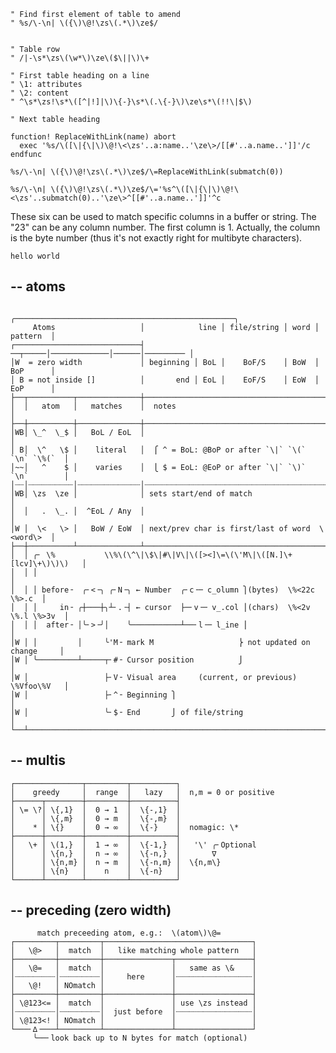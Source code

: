
```vim
" Find first element of table to amend
" %s/\-\n| \({\)\@!\zs\(.*\)\ze$/


" Table row
" /|-\s*\zs\(\w*\)\ze\($\||\)\+

" First table heading on a line
" \1: attributes
" \2: content
" ^\s*\zs!\s*\([^|!]|\)\{-}\s*\(.\{-}\)\ze\s*\(!!\|$\)

" Next table heading

function! ReplaceWithLink(name) abort
  exec '%s/\([\|{\|\)\@!\<\zs'..a:name..'\ze\>/[[#'..a.name..']]'/c
endfunc

%s/\-\n| \({\)\@!\zs\(.*\)\ze$/\=ReplaceWithLink(submatch(0))

%s/\-\n| \({\)\@!\zs\(.*\)\ze$/\='%s^\([\|{\|\)\@!\<\zs'..submatch(0)..'\ze\>^[[#'..a.name..']]'^c

```

These six can be used to match specific columns in a buffer or string.
The "23" can be any column number.  The first column is 1.  Actually,
the column is the byte number (thus it's not exactly right for
multibyte characters).

`hello world`

## -- atoms

                                 ╭─────────────────────────────────────────────────╮
         Atoms                   │            line │ file/string │ word │ pattern  │
    ┌────────────────────────────┤         ──┬─────│─────────────│──────│───────── │
    │W  = zero width             │ beginning │ BoL │    BoF/S    │ BoW  │ BoP      │
    │ B = not inside []          │       end │ EoL │    EoF/S    │ EoW  │ EoP      │
    ├──┬──────────┬──────────────┼─────────────────────────────────────────────────┤
    │  │   atom   │   matches    │  notes                                          │
    ├──┼──────────┼──────────────┼─────────────────────────────────────────────────┤
    │WB│ \_^  \_$ │   BoL / EoL  │                                                 │
    │ B│  \^   \$ │    literal   │  ⎧ ^ = BoL: @BoP or after `\|` `\(` `\n` `\%(`  │
    │~~│   ^    $ │    varies    │  ⎩ $ = EoL: @EoP or after `\|` `\)` `\n`        │
    │┈┈│┈┈┈┈┈┈┈┈┈┈│┈┈┈┈┈┈┈┈┈┈┈┈┈┈│┈┈┈┈┈┈┈┈┈┈┈┈┈┈┈┈┈┈┈┈┈┈┈┈┈┈┈┈┈┈┈┈┈┈┈┈┈┈┈┈┈┈┈┈┈┈┈┈┈│
    │WB│ \zs  \ze │              │ sets start/end of match                         │
    │  │   .  \_. │  ^EoL / Any  │                                                 │
    │W │  \<   \> │   BoW / EoW  │ next/prev char is first/last of word  \<word\>  │
    ├──┼──────────┴──────────────┴─────────────────────────────────────────────────┤
    │  │ ╭╴ \%           \\%\(\^\|\$\|#\|V\|\([><]\=\(\'M\|\([N.]\+[lcv]\+\)\)\)   │
    │  │ │                                                                         │
    │  │ │ before╶  ╭╴<╶╮ ╭╴N╶╮ ← Number  ╭╴c╶─ c̲olumn ⎫(bytes)  \%<22c     \%>.c  │
    │  │ │     in╶ ╭┼───┼╮┴╴.╶┤ ← cursor  ├─╴v╶─ v̲.col ⎪(chars)  \%<2v \%.l \%>3v  │
    │  │ │  after╶ │╰╴>╶╯│    ╰───────────┴──╴l╶─ l̲ine ⎪                           │
    │W │ │         │     ╰'M╶ mark M                   ⎬ not updated on change     │
    │W │ ╰─────────┴─────┬╴#╶ Cursor position          ⎭                           │
    │W │                 ├╴V╶ Visual area     (current, or previous)   \%Vfoo\%V   │
    │W │                 ├╴^╶ Beginning ⎫                                          │
    │W │                 ╰╴$╶ End       ⎭ of file/string                           │
    └──┴───────────────────────────────────────────────────────────────────────────┘


## -- multis

    ┌───────────────┬─────────┬──────────┐ 
    │    greedy     │  range  │   lazy   │  n,m = 0 or positive
    ├──────┬────────┼─────────┼──────────┤                        
    │ \= \?│ \{,1}  │  0 → 1  │  \{-,1}  │ 
    │      │ \{,m}  │  0 → m  │  \{-,m}  │                        
    │    * │ \{}    │  0 → ∞  │  \{-}    │  nomagic: \*
    ├──────┼────────┼─────────┼──────────┤                        
    │   \+ │ \(1,}  │  1 → ∞  │  \{-1,}  │   '\' ╭╴Optional 
    │      │ \{n,}  │  n → ∞  │  \{-n,}  │       ∇                
    │      │ \{n,m} │  n → m  │  \{-n,m} │  \{n,m\}               
    │      │ \{n}   │    n    │  \{-n}   │ 
    └──────┴────────┴─────────┴──────────┘ 

## -- preceding (zero width)

          match preceeding atom, e.g.:  \(atom\)\@=
    ┌─────────┬─────────┬─────────────────────────────────┐ 
    │   \@>   │  match  │   like matching whole pattern   │
    ├─────────┼─────────┼───────────────┬─────────────────┤ 
    │   \@=   │  match  │               │   same as \&    │
    │┈┈┈┈┈┈┈┈┈│┈┈┈┈┈┈┈┈┈│     here      │┈┈┈┈┈┈┈┈┈┈┈┈┈┈┈┈┈│ 
    │   \@!   │ NOmatch │               │                 │
    ├─────────┼─────────┼───────────────┼─────────────────┤ 
    │ \@123<= │  match  │               │ use \zs instead │
    │┈┈┈┈┈┈┈┈┈│┈┈┈┈┈┈┈┈┈│  just before  │┈┈┈┈┈┈┈┈┈┈┈┈┈┈┈┈┈│ 
    │ \@123<! │ NOmatch │               │                 │
    └───╴∆╶───┴─────────┴───────────────┴─────────────────┘ 
         ╰──╴look back up to N bytes for match (optional)
 

